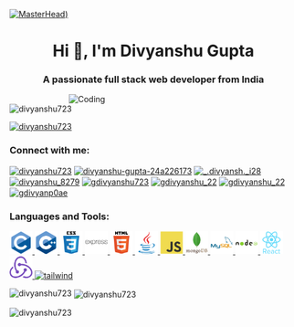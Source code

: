  [![MasterHead](https://github.com/Divyanshu723/Divyanshu723/assets/112752057/5b1e988e-5032-4cc1-90fe-c5eb5746c9a8))](https://www.linkedin.com/in/divyanshu-gupta-24a226173/)
<h1 align="center">Hi 👋, I'm Divyanshu Gupta</h1>
<h3 align="center">A passionate full stack web developer from India</h3>
<img align="right" alt="Coding" width="400" src="https://i.pinimg.com/originals/81/17/8b/81178b47a8598f0c81c4799f2cdd4057.gif"

<p align="left"> <img src="https://komarev.com/ghpvc/?username=divyanshu723&label=Profile%20views&color=0e75b6&style=flat" alt="divyanshu723" /> </p>

<p align="left"> <a href="https://twitter.com/divyanshu723" target="blank"><img src="https://img.shields.io/twitter/follow/divyanshu723?logo=twitter&style=for-the-badge" alt="divyanshu723" /></a> </p>

<h3 align="left">Connect with me:</h3>
<p align="left">
<a href="https://twitter.com/divyanshu723" target="blank"><img align="center" src="https://raw.githubusercontent.com/rahuldkjain/github-profile-readme-generator/master/src/images/icons/Social/twitter.svg" alt="divyanshu723" height="30" width="40" /></a>
<a href="https://linkedin.com/in/divyanshu-gupta-24a226173" target="blank"><img align="center" src="https://raw.githubusercontent.com/rahuldkjain/github-profile-readme-generator/master/src/images/icons/Social/linked-in-alt.svg" alt="divyanshu-gupta-24a226173" height="30" width="40" /></a>
<a href="https://instagram.com/_.divyansh._i28" target="blank"><img align="center" src="https://raw.githubusercontent.com/rahuldkjain/github-profile-readme-generator/master/src/images/icons/Social/instagram.svg" alt="_.divyansh._i28" height="30" width="40" /></a>
<a href="https://www.codechef.com/users/divyanshu_8279" target="blank"><img align="center" src="https://cdn.jsdelivr.net/npm/simple-icons@3.1.0/icons/codechef.svg" alt="divyanshu_8279" height="30" width="40" /></a>
<a href="https://www.hackerrank.com/gdivyanshu723" target="blank"><img align="center" src="https://raw.githubusercontent.com/rahuldkjain/github-profile-readme-generator/master/src/images/icons/Social/hackerrank.svg" alt="gdivyanshu723" height="30" width="40" /></a>
<a href="https://codeforces.com/profile/gdivyanshu_22" target="blank"><img align="center" src="https://raw.githubusercontent.com/rahuldkjain/github-profile-readme-generator/master/src/images/icons/Social/codeforces.svg" alt="gdivyanshu_22" height="30" width="40" /></a>
<a href="https://www.leetcode.com/gdivyanshu_22" target="blank"><img align="center" src="https://raw.githubusercontent.com/rahuldkjain/github-profile-readme-generator/master/src/images/icons/Social/leet-code.svg" alt="gdivyanshu_22" height="30" width="40" /></a>
<a href="https://auth.geeksforgeeks.org/user/gdivyanp0ae" target="blank"><img align="center" src="https://raw.githubusercontent.com/rahuldkjain/github-profile-readme-generator/master/src/images/icons/Social/geeks-for-geeks.svg" alt="gdivyanp0ae" height="30" width="40" /></a>
</p>

<h3 align="left">Languages and Tools:</h3>
<p align="left"> <a href="https://www.cprogramming.com/" target="_blank" rel="noreferrer"> <img src="https://raw.githubusercontent.com/devicons/devicon/master/icons/c/c-original.svg" alt="c" width="40" height="40"/> </a> <a href="https://www.w3schools.com/cpp/" target="_blank" rel="noreferrer"> <img src="https://raw.githubusercontent.com/devicons/devicon/master/icons/cplusplus/cplusplus-original.svg" alt="cplusplus" width="40" height="40"/> </a> <a href="https://www.w3schools.com/css/" target="_blank" rel="noreferrer"> <img src="https://raw.githubusercontent.com/devicons/devicon/master/icons/css3/css3-original-wordmark.svg" alt="css3" width="40" height="40"/> </a> <a href="https://expressjs.com" target="_blank" rel="noreferrer"> <img src="https://raw.githubusercontent.com/devicons/devicon/master/icons/express/express-original-wordmark.svg" alt="express" width="40" height="40"/> </a> <a href="https://www.w3.org/html/" target="_blank" rel="noreferrer"> <img src="https://raw.githubusercontent.com/devicons/devicon/master/icons/html5/html5-original-wordmark.svg" alt="html5" width="40" height="40"/> </a> <a href="https://www.java.com" target="_blank" rel="noreferrer"> <img src="https://raw.githubusercontent.com/devicons/devicon/master/icons/java/java-original.svg" alt="java" width="40" height="40"/> </a> <a href="https://developer.mozilla.org/en-US/docs/Web/JavaScript" target="_blank" rel="noreferrer"> <img src="https://raw.githubusercontent.com/devicons/devicon/master/icons/javascript/javascript-original.svg" alt="javascript" width="40" height="40"/> </a> <a href="https://www.mongodb.com/" target="_blank" rel="noreferrer"> <img src="https://raw.githubusercontent.com/devicons/devicon/master/icons/mongodb/mongodb-original-wordmark.svg" alt="mongodb" width="40" height="40"/> </a> <a href="https://www.mysql.com/" target="_blank" rel="noreferrer"> <img src="https://raw.githubusercontent.com/devicons/devicon/master/icons/mysql/mysql-original-wordmark.svg" alt="mysql" width="40" height="40"/> </a> <a href="https://nodejs.org" target="_blank" rel="noreferrer"> <img src="https://raw.githubusercontent.com/devicons/devicon/master/icons/nodejs/nodejs-original-wordmark.svg" alt="nodejs" width="40" height="40"/> </a> <a href="https://reactjs.org/" target="_blank" rel="noreferrer"> <img src="https://raw.githubusercontent.com/devicons/devicon/master/icons/react/react-original-wordmark.svg" alt="react" width="40" height="40"/> </a> <a href="https://redux.js.org" target="_blank" rel="noreferrer"> <img src="https://raw.githubusercontent.com/devicons/devicon/master/icons/redux/redux-original.svg" alt="redux" width="40" height="40"/> </a> <a href="https://tailwindcss.com/" target="_blank" rel="noreferrer"> <img src="https://www.vectorlogo.zone/logos/tailwindcss/tailwindcss-icon.svg" alt="tailwind" width="40" height="40"/> </a> </p>

<p><img align="left" src="https://github-readme-stats.vercel.app/api/top-langs?username=divyanshu723&show_icons=true&locale=en&layout=compact" alt="divyanshu723" /></p>

<p>&nbsp;<img align="center" src="https://github-readme-stats.vercel.app/api?username=divyanshu723&show_icons=true&locale=en" alt="divyanshu723" /></p>

<p><img align="center" src="https://github-readme-streak-stats.herokuapp.com/?user=divyanshu723&" alt="divyanshu723" /></p>
